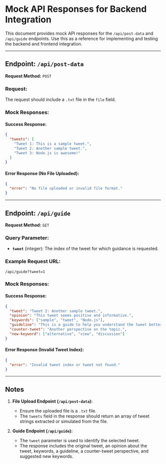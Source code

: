 # Mock API Responses for Backend Integration

This document provides mock API responses for the `/api/post-data` and `/api/guide` endpoints. Use this as a reference for implementing and testing the backend and frontend integration.

---

## Endpoint: `/api/post-data`
**Request Method:** `POST`

### Request:
The request should include a `.txt` file in the `file` field.

### Mock Responses:

#### Success Response:
```json
{
  "tweets": [
    "Tweet 1: This is a sample tweet.",
    "Tweet 2: Another sample tweet.",
    "Tweet 3: Node.js is awesome!"
  ]
}
```

#### Error Response (No File Uploaded):
```json
{
  "error": "No file uploaded or invalid file format."
}
```

---

## Endpoint: `/api/guide`
**Request Method:** `GET`

### Query Parameter:
- **`tweet`** (integer): The index of the tweet for which guidance is requested.

### Example Request URL:
```
/api/guide?tweet=1
```

### Mock Responses:

#### Success Response:
```json
{
  "tweet": "Tweet 2: Another sample tweet.",
  "opinion": "This tweet seems positive and informative.",
  "keywords": ["sample", "tweet", "Node.js"],
  "guideline": "This is a guide to help you understand the tweet better.",
  "counter-tweet": "Another perspective on the topic.",
  "new-keyword": ["alternative", "view", "discussion"]
}
```

#### Error Response (Invalid Tweet Index):
```json
{
  "error": "Invalid tweet index or tweet not found."
}
```

---

## Notes

1. **File Upload Endpoint (`/api/post-data`):**
   - Ensure the uploaded file is a `.txt` file.
   - The `tweets` field in the response should return an array of tweet strings extracted or simulated from the file.

2. **Guide Endpoint (`/api/guide`):**
   - The `tweet` parameter is used to identify the selected tweet.
   - The response includes the original tweet, an opinion about the tweet, keywords, a guideline, a counter-tweet perspective, and suggested new keywords.


